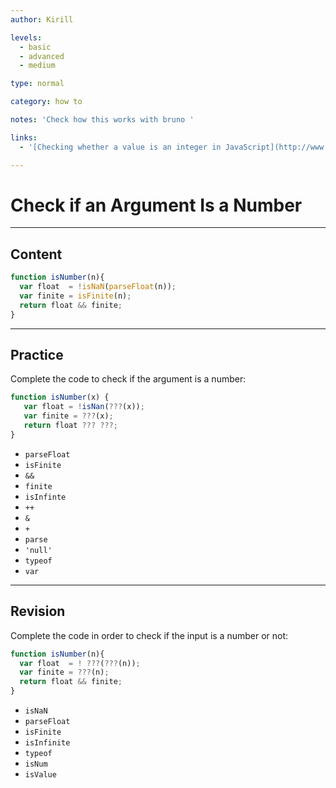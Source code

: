 ```yaml
---
author: Kirill

levels:
  - basic
  - advanced
  - medium

type: normal

category: how to

notes: 'Check how this works with bruno '

links:
  - '[Checking whether a value is an integer in JavaScript](http://www.2ality.com/2014/05/is-integer.html){blog}'

---
```


# Check if an Argument Is a Number

---
## Content

```js
function isNumber(n){
  var float  = !isNaN(parseFloat(n));
  var finite = isFinite(n);
  return float && finite;
}
```

---
## Practice

Complete the code to check if the argument is a number:

```javascript
function isNumber(x) {
   var float = !isNan(???(x));
   var finite = ???(x);
   return float ??? ???;
}
```

* `parseFloat`
* `isFinite`
* `&&`
* `finite`
* `isInfinte`
* `++`
* `&`
* `+`
* `parse`
* `'null'`
* `typeof`
* `var`

---
## Revision

Complete the code in order to check if the input is a number or not:

```javascript
function isNumber(n){
  var float  = ! ???(???(n));
  var finite = ???(n);
  return float && finite;
}
```

* `isNaN`
* `parseFloat`
* `isFinite`
* `isInfinite`
* `typeof`
* `isNum`
* `isValue`
 

